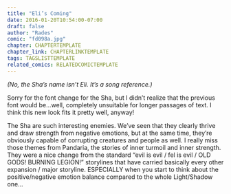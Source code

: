 ```yaml
---
title: "Eli’s Coming"
date: 2016-01-20T10:54:00-07:00
draft: false
author: "Rades"
comic: "fd098a.jpg"
chapter: CHAPTERTEMPLATE
chapter_link: CHAPTERLINKTEMPLATE
tags: TAGSLISTTEMPLATE
related_comics: RELATEDCOMICTEMPLATE
---
```


*(No, the Sha’s name isn’t Eli. It’s a song reference.)*


Sorry for the font change for the Sha, but I didn’t realize that the previous font would be…well, completely unsuitable for longer passages of text. I think this new look fits it pretty well, anyway!


The Sha are such interesting enemies. We’ve seen that they clearly thrive and draw strength from negative emotions, but at the same time, they’re obviously capable of corrupting creatures and people as well. I really miss those themes from Pandaria, the stories of inner turmoil and inner strength. They were a nice change from the standard “evil is evil / fel is evil / OLD GODS! BURNING LEGION!” storylines that have carried basically every other expansion / major storyline. ESPECIALLY when you start to think about the positive/negative emotion balance compared to the whole Light/Shadow one…

